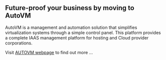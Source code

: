 <h2>Future-proof your business by moving to AutoVM</h2>
<p> AutoVM is a management and automation solution that simplifies virtualization systems through a simple control panel. This platform provides a complete IAAS management platform for hosting and Cloud provider corporations.	 </p>


Visit <a href="https://autovm.net/">AUTOVM webpage</a> to find out more ... 

